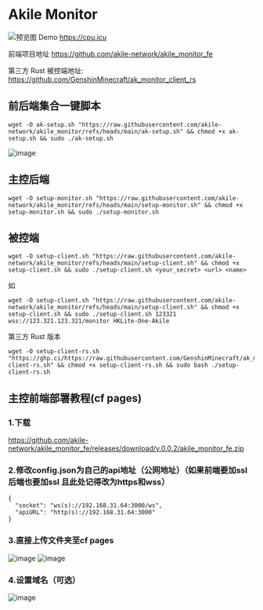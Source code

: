 # Akile Monitor

![预览图](https://github.com/akile-network/akile_monitor/blob/main/akile-monitor-cover.jpg?raw=true)
Demo https://cpu.icu

前端项目地址 https://github.com/akile-network/akile_monitor_fe

第三方 Rust 被控端地址: https://github.com/GenshinMinecraft/ak_monitor_client_rs

## 前后端集合一键脚本

```
wget -O ak-setup.sh "https://raw.githubusercontent.com/akile-network/akile_monitor/refs/heads/main/ak-setup.sh" && chmod +x ak-setup.sh && sudo ./ak-setup.sh
```
![image](https://github.com/user-attachments/assets/58b9209b-a327-4783-b9dd-4e0dc2ecbf7e)



## 主控后端

```
wget -O setup-monitor.sh "https://raw.githubusercontent.com/akile-network/akile_monitor/refs/heads/main/setup-monitor.sh" && chmod +x setup-monitor.sh && sudo ./setup-monitor.sh
```

## 被控端

```
wget -O setup-client.sh "https://raw.githubusercontent.com/akile-network/akile_monitor/refs/heads/main/setup-client.sh" && chmod +x setup-client.sh && sudo ./setup-client.sh <your_secret> <url> <name>
```
如
```
wget -O setup-client.sh "https://raw.githubusercontent.com/akile-network/akile_monitor/refs/heads/main/setup-client.sh" && chmod +x setup-client.sh && sudo ./setup-client.sh 123321 wss://123.321.123.321/monitor HKLite-One-Akile
```

第三方 Rust 版本
```
wget -O setup-client-rs.sh "https://ghp.ci/https://raw.githubusercontent.com/GenshinMinecraft/ak_monitor_client_rs/refs/heads/main/setup-client-rs.sh" && chmod +x setup-client-rs.sh && sudo bash ./setup-client-rs.sh
```

## 主控前端部署教程(cf pages)

### 1.下载

https://github.com/akile-network/akile_monitor_fe/releases/download/v.0.0.2/akile_monitor_fe.zip


### 2.修改config.json为自己的api地址（公网地址）（如果前端要加ssl 后端也要加ssl 且此处记得改为https和wss）

```
{
  "socket": "ws(s)://192.168.31.64:3000/ws",
  "apiURL": "http(s)://192.168.31.64:3000"
}
```

### 3.直接上传文件夹至cf pages

![image](https://github.com/user-attachments/assets/c9e5a950-045a-4a7f-8b30-00899994c8cf)
![image](https://github.com/user-attachments/assets/c4096133-694d-4c2a-8d90-f92e48de6e9b)

### 4.设置域名（可选）

![image](https://github.com/user-attachments/assets/14adc0cf-2292-4148-a913-7a466e441d71)
